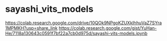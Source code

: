 # sayashi_vits_models
https://colab.research.google.com/drive/10QOk9NPgoKZUXkIhhuVaZ7SYra1MPMKH?usp=share_link
https://colab.research.google.com/gist/YuHan-He/7118a130643c0591f7bf22a7cb0d975d/sayashi-vits-models.ipynb
